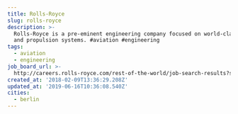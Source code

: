 ```yaml
---
title: Rolls-Royce
slug: rolls-royce
description: >-
  Rolls-Royce is a pre-eminent engineering company focused on world-class power
  and propulsion systems. #aviation #engineering
tags:
  - aviation
  - engineering
job_board_url: >-
  http://careers.rolls-royce.com/rest-of-the-world/job-search-results?shouldredirect=0&country=germany#/
created_at: '2018-02-09T13:36:29.208Z'
updated_at: '2019-06-16T10:36:08.540Z'
cities:
  - berlin
---
```


